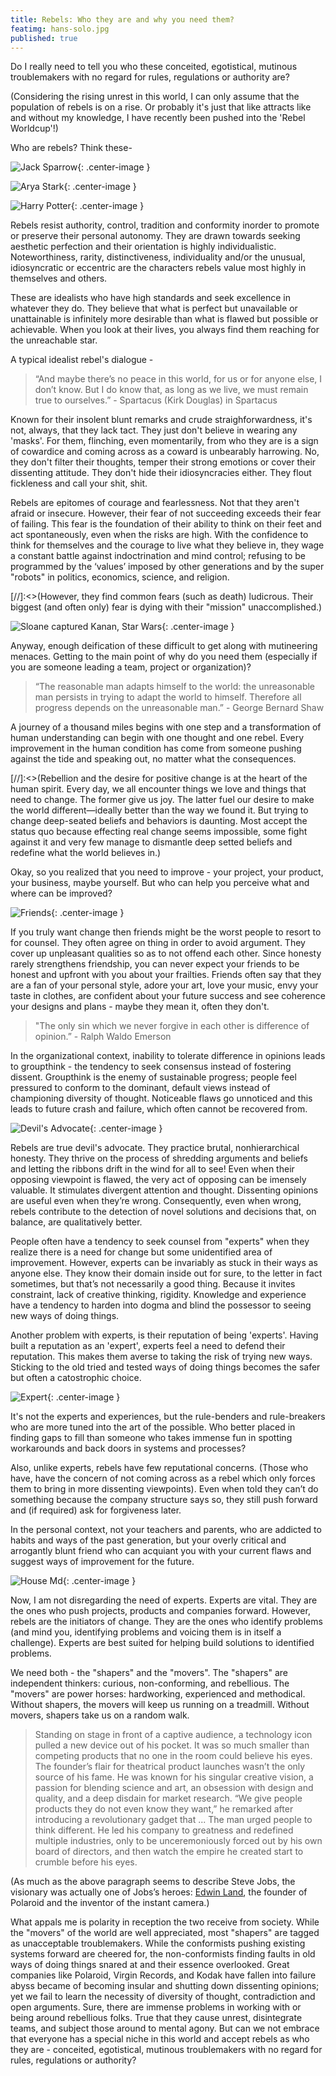 ```yaml
---
title: Rebels: Who they are and why you need them?
featimg: hans-solo.jpg
published: true
---
```

Do I really need to tell you who these conceited, egotistical, mutinous troublemakers with no regard for rules, regulations or authority are?

(Considering the rising unrest in this world, I can only assume that the population of rebels is on a rise. Or probably it's just that like attracts like and without my knowledge, I have recently been pushed into the 'Rebel Worldcup'!)

Who are rebels? Think these-

![Jack Sparrow](http://samyakchoudhary.com/img/jack-sparrow_trustDishonesty.jpg){: .center-image }

![Arya Stark](http://samyakchoudhary.com/img/arya-stark.jpg){: .center-image }

![Harry Potter](http://samyakchoudhary.com/img/harry-potter-rebel.jpg){: .center-image }

Rebels resist authority, control, tradition and conformity inorder to promote or preserve their personal autonomy. They are drawn towards seeking aesthetic perfection and their orientation is highly individualistic. Noteworthiness, rarity, distinctiveness, individuality and/or the unusual, idiosyncratic or eccentric are the characters rebels value most highly in themselves and others.

These are idealists who have high standards and seek excellence in whatever they do. They believe that what is perfect but unavailable or unattainable is infinitely more desirable than what is flawed but possible or achievable. When you look at their lives, you always find them reaching for the unreachable star.

A typical idealist rebel's dialogue -

> “And maybe there’s no peace in this world, for us or for anyone else, I don’t know. But I do know that, as long as we live, we must remain true to ourselves.”  - Spartacus (Kirk Douglas) in Spartacus

Known for their insolent blunt remarks and crude straighforwardness, it's not, always, that they lack tact. They just don't believe in wearing any 'masks'. For them, flinching, even momentarily, from who they are is a sign of cowardice and coming across as a coward is unbearably harrowing. No, they don't filter their thoughts, temper their strong emotions or cover their dissenting attitude. They don't hide their idiosyncracies either. They flout fickleness and call your shit, shit.

Rebels are epitomes of courage and fearlessness. Not that they aren't afraid or insecure.  However, their fear of not succeeding exceeds their fear of failing. This fear is the foundation of their ability to think on their feet and act spontaneously, even when the risks are high. With the confidence to think for themselves and the courage to live what they believe in, they wage a constant battle against indoctrination and mind control; refusing to be programmed by the ‘values’ imposed by other generations and by the super "robots" in politics, economics, science, and religion.

[//]:<>(However, they find common fears (such as death) ludicrous. Their biggest (and often only) fear is dying with their "mission" unaccomplished.)

![Sloane captured Kanan, Star Wars](http://samyakchoudhary.com/img/Sloane_captured_Kanan.png){: .center-image }

Anyway, enough deification of these difficult to get along with mutineering menaces. Getting to the main point of why do you need them (especially if you are someone leading a team, project or organization)?

> “The reasonable man adapts himself to the world: the unreasonable man persists in trying to adapt the world to himself. Therefore all progress depends on the unreasonable man.” - George Bernard Shaw

A journey of a thousand miles begins with one step and a transformation of human understanding can begin with one thought and one rebel. Every improvement in the human condition has come from someone pushing against the tide and speaking out, no matter what the consequences.

[//]:<>(Rebellion and the desire for positive change is at the heart of the human spirit. Every day, we all encounter things we love and things that need to change. The former give us joy. The latter fuel our desire to make the world different—ideally better than the way we found it. But trying to change deep-seated beliefs and behaviors is daunting. Most accept the status quo because effecting real change seems impossible, some fight against it and very few manage to dismantle deep setted beliefs and redefine what the world believes in.)

Okay, so you realized that you need to improve - your project, your product, your business, maybe yourself. But who can help you perceive what and where can be improved?

![Friends](http://samyakchoudhary.com/img/friends.jpg){: .center-image }

If you truly want change then friends might be the worst people to resort to for counsel. They often agree on thing in order to avoid argument. They cover up unpleasant qualities so as to not offend each other. Since honesty rarely strengthens friendship, you can never expect your friends to be honest and upfront with you about your frailties. Friends often say that they are a fan of your personal style, adore your art, love your music, envy your taste in clothes, are confident about your future success and see coherence your designs and plans - maybe they mean it, often they don't.

>"The only sin which we never forgive in each other is difference of opinion.” - Ralph Waldo Emerson

In the organizational context, inability to tolerate difference in opinions leads to groupthink - the tendency to seek consensus instead of fostering dissent. Groupthink is the enemy of sustainable progress; people feel pressured to conform to the dominant, default views instead of championing diversity of thought. Noticeable flaws go unnoticed and this leads to future crash and failure, which often cannot be recovered from.

![Devil's Advocate](http://samyakchoudhary.com/img/devils-advocate.jpeg){: .center-image }

Rebels are true devil's advocate. They practice brutal, nonhierarchical honesty. They thrive on the process of shredding arguments and beliefs and letting the ribbons drift in the wind for all to see! Even when their opposing viewpoint is flawed, the very act of opposing can be imensely valuable. It stimulates divergent attention and thought. Dissenting opinions are useful even when they’re wrong. Consequently, even when wrong, rebels contribute to the detection of novel solutions and decisions that, on balance, are qualitatively better. 

People often have a tendency to seek counsel from "experts" when they realize there is a need for change but some unidentified area of improvement. However, experts can be invariably as stuck in their ways as anyone else. They know their domain inside out for sure, to the letter in fact sometimes, but that’s not necessarily a good thing. Because it invites constraint, lack of creative thinking, rigidity. Knowledge and experience have a tendency to harden into dogma and blind the possessor to seeing new ways of doing things.

Another problem with experts, is their reputation of being 'experts'. Having built a reputation as an 'expert', experts feel a need to defend their reputation. This makes them averse to taking the risk of trying new ways. Sticking to the old tried and tested ways of doing things becomes the safer but often a catostrophic choice.

![Expert](http://samyakchoudhary.com/img/crowned-expert.jpg){: .center-image }

It's not the experts and experiences, but the rule-benders and rule-breakers who are more tuned into the art of the possible. Who better placed in finding gaps to fill than someone who takes immense fun in spotting workarounds and back doors in systems and processes?

Also, unlike experts, rebels have few reputational concerns. (Those who have, have the concern of not coming across as a rebel which only forces them to bring in more dissenting viewpoints). Even when told they can’t do something because the company structure says so, they still push forward and (if required) ask for forgiveness later.

In the personal context, not your teachers and parents, who are addicted to habits and ways of the past generation, but your overly critical and arrogantly blunt friend who can acquiant you with your current flaws and suggest ways of improvement for the future.

![House Md](http://samyakchoudhary.com/img/house-md-use-brain.jpg){: .center-image }

Now, I am not disregarding the need of experts. Experts are vital. They are the ones who push projects, products and companies forward. However, rebels are the initiators of change. They are the ones who identify problems (and mind you, identifying problems and voicing them is in itself a challenge). Experts are best suited for helping build solutions to identified problems.

We need both - the "shapers" and the "movers". The "shapers" are independent thinkers: curious, non-conforming, and rebellious. The "movers" are power horses: hardworking, experienced and methodical. Without shapers, the movers will keep us running on a treadmill. Without movers, shapers take us on a random walk.

> Standing on stage in front of a captive audience, a technology icon pulled a new device out of his pocket. It was so much smaller than competing products that no one in the room could believe his eyes. The founder’s flair for theatrical product launches wasn’t the only source of his fame. He was known for his singular creative vision, a passion for blending science and art, an obsession with design and quality, and a deep disdain for market research. “We give people products they do not even know they want,” he remarked after introducing a revolutionary gadget that ... The man urged people to think different. He led his company to greatness and redefined multiple industries, only to be unceremoniously forced out by his own board of directors, and then watch the empire he created start to crumble before his eyes.

(As much as the above paragraph seems to describe Steve Jobs, the visionary was actually one of Jobs’s heroes: [Edwin Land](https://en.wikipedia.org/wiki/Edwin_H._Land), the founder of Polaroid and the inventor of the instant camera.)

What appals me is polarity in reception the two receive from society. While the "movers" of the world are well appreciated, most "shapers" are tagged as unacceptable troublemakers. While the conformists pushing existing systems forward are cheered for, the non-conformists finding faults in old ways of doing things snared at and their essence overlooked. Great companies like Polaroid, Virgin Records, and Kodak have fallen into failure abyss became of becoming insular and shutting down dissenting opinions; yet we fail to learn the necessity of diversity of thought, contradiction and open arguments. Sure, there are immense problems in working with or being around rebellious folks. True that they cause unrest, disintegrate teams, and subject those around to mental agony. But can we not embrace that everyone has a special niche in this world and accept rebels as who they are - conceited, egotistical, mutinous troublemakers with no regard for rules, regulations or authority?